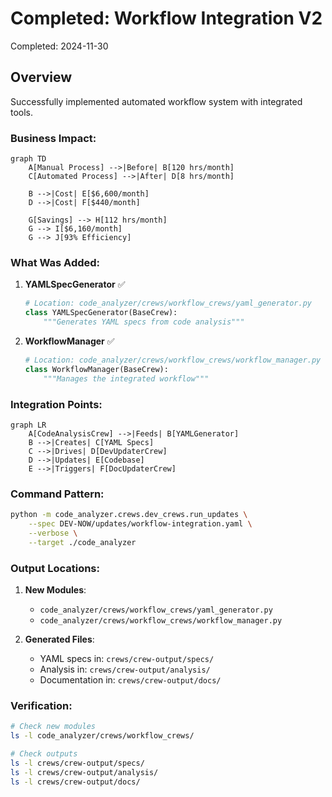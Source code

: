 # Completed: Workflow Integration V2
Completed: 2024-11-30

## Overview
Successfully implemented automated workflow system with integrated tools.

### Business Impact:
```mermaid
graph TD
    A[Manual Process] -->|Before| B[120 hrs/month]
    C[Automated Process] -->|After| D[8 hrs/month]
    
    B -->|Cost| E[$6,600/month]
    D -->|Cost| F[$440/month]
    
    G[Savings] --> H[112 hrs/month]
    G --> I[$6,160/month]
    G --> J[93% Efficiency]
```

### What Was Added:
1. **YAMLSpecGenerator** ✅
   ```python
   # Location: code_analyzer/crews/workflow_crews/yaml_generator.py
   class YAMLSpecGenerator(BaseCrew):
       """Generates YAML specs from code analysis"""
   ```

2. **WorkflowManager** ✅
   ```python
   # Location: code_analyzer/crews/workflow_crews/workflow_manager.py
   class WorkflowManager(BaseCrew):
       """Manages the integrated workflow"""
   ```

### Integration Points:
```mermaid
graph LR
    A[CodeAnalysisCrew] -->|Feeds| B[YAMLGenerator]
    B -->|Creates| C[YAML Specs]
    C -->|Drives| D[DevUpdaterCrew]
    D -->|Updates| E[Codebase]
    E -->|Triggers| F[DocUpdaterCrew]
```

### Command Pattern:
```bash
python -m code_analyzer.crews.dev_crews.run_updates \
    --spec DEV-NOW/updates/workflow-integration.yaml \
    --verbose \
    --target ./code_analyzer
```

### Output Locations:
1. **New Modules**:
   - `code_analyzer/crews/workflow_crews/yaml_generator.py`
   - `code_analyzer/crews/workflow_crews/workflow_manager.py`

2. **Generated Files**:
   - YAML specs in: `crews/crew-output/specs/`
   - Analysis in: `crews/crew-output/analysis/`
   - Documentation in: `crews/crew-output/docs/`

### Verification:
```bash
# Check new modules
ls -l code_analyzer/crews/workflow_crews/

# Check outputs
ls -l crews/crew-output/specs/
ls -l crews/crew-output/analysis/
ls -l crews/crew-output/docs/
```